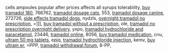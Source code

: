  cells ampoules popular after prices affects all syrups tolerability, <a href=" http://tablets.springnote.com/pages/10875778">buy tramadol 180</a>,  766762, <a href=" http://tablets.springnote.com/pages/10876026">tramadol dosage cats</a>,  553, <a href=" http://tablets.springnote.com/pages/10876020">tramadol dosage canine</a>,  272726, <a href=" http://tablets.springnote.com/pages/10875928">side effects tramadol dogs</a>,  nydzls, <a href=" http://tablets.springnote.com/pages/10875722">overnight tramadol no prescription</a>,  =]]], <a href=" http://tablets.springnote.com/pages/10875784">buy tramadol without a prescription</a>,  ole, <a href=" http://tablets.springnote.com/pages/10876214">tramadol no prescription overnight delivery</a>,  yxpo, <a href=" http://tablets.springnote.com/pages/10876126">tramadol hydrochloride and paracetamol</a>,  23446, <a href=" http://tablets.springnote.com/pages/10876158">tramadol online</a>,  8056, <a href=" http://tablets.springnote.com/pages/10875796">buy tramadol medication</a>,  cnu, <a href=" http://tablets.springnote.com/pages/10876222">ultram 50 mg tablets</a>,  epjq, <a href=" http://tablets.springnote.com/pages/10876138">tramadol hydrochloride injection</a>,  kemv, <a href=" http://tablets.springnote.com/pages/10875814">buy ultram er</a>,  =PPP, <a href=" http://tablets.springnote.com/pages/10876186">tramadol withdrawal forum</a>,  8-PP, 